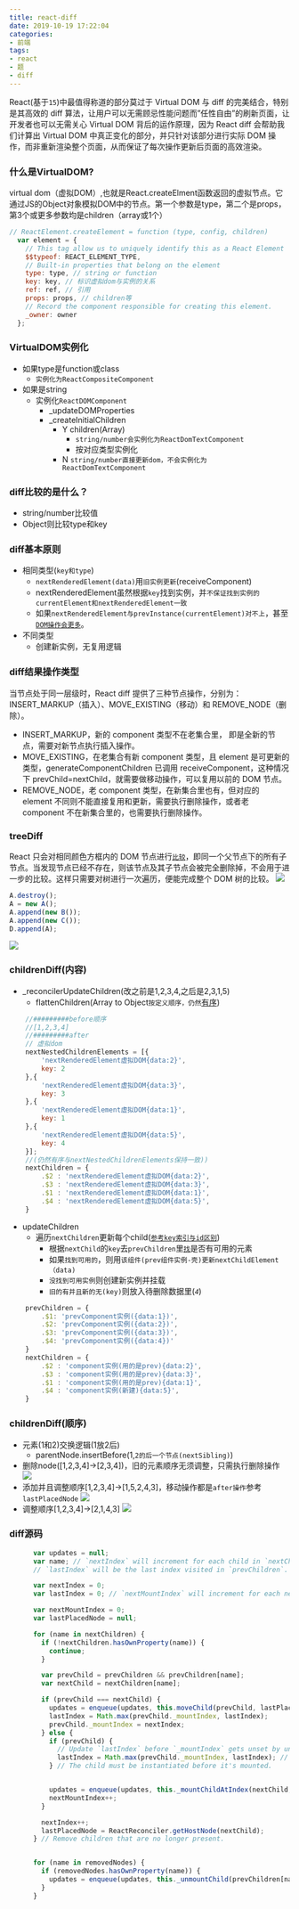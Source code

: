 ```yaml
---
title: react-diff
date: 2019-10-19 17:22:04
categories:
- 前端
tags:
- react
- 题
- diff
---
```


React(基于`15`)中最值得称道的部分莫过于 Virtual DOM 与 diff 的完美结合，特别是其高效的 diff 算法，让用户可以无需顾忌性能问题而”任性自由”的刷新页面，让开发者也可以无需关心 Virtual DOM 背后的运作原理，因为 React diff 会帮助我们计算出 Virtual DOM 中真正变化的部分，并只针对该部分进行实际 DOM 操作，而非重新渲染整个页面，从而保证了每次操作更新后页面的高效渲染。
<!-- more -->
### 什么是VirtualDOM?
virtual dom（虚拟DOM）,也就是React.createElment函数返回的虚拟节点。它通过JS的Object对象模拟DOM中的节点。第一个参数是type，第二个是props，第3个或更多参数均是children（array或1个）
```javascript
// ReactElement.createElement = function (type, config, children)
  var element = {
    // This tag allow us to uniquely identify this as a React Element
    $$typeof: REACT_ELEMENT_TYPE,
    // Built-in properties that belong on the element
    type: type, // string or function
    key: key, // 标识虚拟dom与实例的关系
    ref: ref, // 引用
    props: props, // children等
    // Record the component responsible for creating this element.
    _owner: owner
  };
```
### VirtualDOM实例化
+ 如果type是function或class
    + `实例化为ReactCompositeComponent`
+ 如果是string
    + 实例化`ReactDOMComponent`
        + _updateDOMProperties
        + _createInitialChildren
            + Y children(Array)
                + `string/number会实例化为ReactDomTextComponent`
                + 按对应类型实例化
            + N `string/number直接更新dom，不会实例化为ReactDomTextComponent`

### diff比较的是什么？
+ string/number比较值
+ Object则比较type和key

### diff基本原则
+ 相同类型(`key和type`)
    + `nextRenderedElement(data)`用`旧实例更新`(receiveComponent)
    + nextRenderedElement虽然根据`key`找到实例，并`不保证找到实例的currentElement和nextRenderedElement一致`
    + 如果`nextRenderedElement与prevInstance(currentElement)对不上`，甚至[`DOM操作会更多`](/2019/10/16/react-key使用index和id区别/)。
+ 不同类型
    + 创建新实例，无复用逻辑

### diff结果操作类型

当节点处于同一层级时，React diff 提供了三种节点操作，分别为：INSERT_MARKUP（插入）、MOVE_EXISTING（移动）和 REMOVE_NODE（删除）。
+ INSERT_MARKUP，新的 component 类型不在老集合里， 即是全新的节点，需要对新节点执行插入操作。
+ MOVE_EXISTING，在老集合有新 component 类型，且 element 是可更新的类型，generateComponentChildren 已调用 receiveComponent，这种情况下 prevChild=nextChild，就需要做移动操作，可以复用以前的 DOM 节点。
+ REMOVE_NODE，老 component 类型，在新集合里也有，但对应的 element 不同则不能直接复用和更新，需要执行删除操作，或者老 component 不在新集合里的，也需要执行删除操作。

### treeDiff
React 只会对相同颜色方框内的 DOM 节点进行[`比较`](#diff比较的是什么？)，即同一个父节点下的所有子节点。当发现节点已经不存在，则该节点及其子节点会被完全删除掉，不会用于进一步的比较。这样只需要对树进行一次遍历，便能完成整个 DOM 树的比较。
![](https://static001.infoq.cn/resource/image/1f/5a/1f522dc11891365ce77c7650f517495a.png)
```javascript
A.destroy();
A = new A();
A.append(new B());
A.append(new C());
D.append(A);
```
![](https://static001.infoq.cn/resource/image/e1/e3/e1a32e640909e276d6f9c6ac9c1da4e3.png)

### childrenDiff(内容)

+ _reconcilerUpdateChildren(改之前是1,2,3,4,之后是2,3,1,5)
    + flattenChildren(Array to Object`按定义顺序，仍然`[有序](/2019/10/19/for-in/))

```javascript
    //#########before顺序
    //[1,2,3,4]
    //#########after
    // 虚拟dom
    nextNestedChildrenElements = [{
        'nextRenderedElement虚拟DOM{data:2}',
        key: 2
    },{
        'nextRenderedElement虚拟DOM{data:3}',
        key: 3
    },{
        'nextRenderedElement虚拟DOM{data:1}',
        key: 1
    },{
        'nextRenderedElement虚拟DOM{data:5}',
        key: 4
    }];
    //(仍然有序与nextNestedChildrenElements保持一致))
    nextChildren = {
        .$2 : 'nextRenderedElement虚拟DOM{data:2}',
        .$3 : 'nextRenderedElement虚拟DOM{data:3}',
        .$1 : 'nextRenderedElement虚拟DOM{data:1}',
        .$4 : 'nextRenderedElement虚拟DOM{data:5}',
    }
```

+ updateChildren
    + 遍历`nextChildren`更新每个child([`参考key索引与id区别`](/2019/10/16/react-key使用index和id区别/))
        + 根据`nextChild`的`key`去`prevChildren`里[`找`](#diff比较的是什么？)是否有可用的元素
        + 如果`找到可用的`，则用`该组件(prev组件实例-壳)更新nextChildElement（data)`
        + `没找到可用实例`则创建新实例并挂载
        + `旧的有并且新的无(key)`则放入待删除数据里(*`4`*)

```javascript
    prevChildren = {
        .$1: 'prevComponent实例({data:1})',
        .$2: 'prevComponent实例({data:2})',
        .$3: 'prevComponent实例({data:3})',
        .$4: 'prevComponent实例({data:4})'
    }
    nextChildren = {
        .$2 : 'component实例(用的是prev){data:2}',
        .$3 : 'component实例(用的是prev){data:3}',
        .$1 : 'component实例(用的是prev){data:1}',
        .$4 : 'component实例(新建){data:5}',
    }
```

### childrenDiff(顺序)
+ 元素(1和2)交换逻辑(1放2后)
    + parentNode.insertBefore(1,`2的后一个节点(nextSibling)`)
+ 删除node([1,2,3,4]->[2,3,4])，旧的元素顺序无须调整，只需执行删除操作
![](/assets/blogImg/children_remove.png)
+ 添加并且调整顺序[1,2,3,4]->[1,5,2,4,3]，移动操作都是`after操作`参考`lastPlacedNode`
![](/assets/blogImg/children-insert.png)
+ 调整顺序[1,2,3,4]->[2,1,4,3]
![](/assets/blogImg/children-sort.png)
### diff源码
```javascript
      var updates = null;
      var name; // `nextIndex` will increment for each child in `nextChildren`, but
      // `lastIndex` will be the last index visited in `prevChildren`.

      var nextIndex = 0;
      var lastIndex = 0; // `nextMountIndex` will increment for each newly mounted child.

      var nextMountIndex = 0;
      var lastPlacedNode = null;

      for (name in nextChildren) {
        if (!nextChildren.hasOwnProperty(name)) {
          continue;
        }

        var prevChild = prevChildren && prevChildren[name];
        var nextChild = nextChildren[name];

        if (prevChild === nextChild) {
          updates = enqueue(updates, this.moveChild(prevChild, lastPlacedNode, nextIndex, lastIndex));
          lastIndex = Math.max(prevChild._mountIndex, lastIndex);
          prevChild._mountIndex = nextIndex;
        } else {
          if (prevChild) {
            // Update `lastIndex` before `_mountIndex` gets unset by unmounting.
            lastIndex = Math.max(prevChild._mountIndex, lastIndex); // The `removedNodes` loop below will actually remove the child.
          } // The child must be instantiated before it's mounted.


          updates = enqueue(updates, this._mountChildAtIndex(nextChild, mountImages[nextMountIndex], lastPlacedNode, nextIndex, transaction, context));
          nextMountIndex++;
        }

        nextIndex++;
        lastPlacedNode = ReactReconciler.getHostNode(nextChild);
      } // Remove children that are no longer present.


      for (name in removedNodes) {
        if (removedNodes.hasOwnProperty(name)) {
          updates = enqueue(updates, this._unmountChild(prevChildren[name], removedNodes[name]));
        }
      }
```